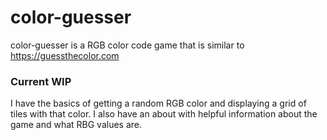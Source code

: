 # color-guesser

color-guesser is a RGB color code game that is similar to https://guessthecolor.com


### Current WIP

I have the basics of getting a random RGB color and displaying a grid of tiles with that color. I also have an about with helpful information about the game and what RBG values are.

